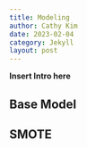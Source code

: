 ```yaml
---
title: Modeling
author: Cathy Kim
date: 2023-02-04
category: Jekyll
layout: post
---
```



**Insert Intro here**


## Base Model


## SMOTE


